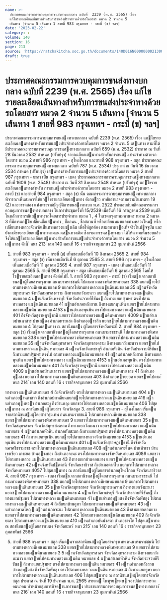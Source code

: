 ```yaml
---
name: >-
  ประกาศคณะกรรมการควบคุมการขนส่งทางบกกลาง ฉบับที่  2239 (พ.ศ. 2565) เรื่อง
  แก้ไขรายละเอียดเส้นทางสำหรับการขนส่งประจำทางด้วยรถโดยสาร หมวด 2 จำนวน 5
  เส้นทาง [จำนวน 5 เส้นทาง 1 สายที่ 983 กรุงเทพฯ - กระบี่ (ข) ฯลฯ]
date: '2023-02-22'
category: ง
volume: 140
section: 16
page: 213
source: 'https://ratchakitcha.soc.go.th/documents/140D016N0000000021300.pdf'
draft: true
---
```


# ประกาศคณะกรรมการควบคุมการขนส่งทางบกกลาง ฉบับที่  2239 (พ.ศ. 2565) เรื่อง แก้ไขรายละเอียดเส้นทางสำหรับการขนส่งประจำทางด้วยรถโดยสาร หมวด 2 จำนวน 5 เส้นทาง [จำนวน 5 เส้นทาง 1 สายที่ 983 กรุงเทพฯ - กระบี่ (ข) ฯลฯ]

ประกาศคณะกรรมการควบคุมการขนสงทางบกกลาง ฉบับที่ 2239 (พ.ศ. 2565) เรื่อง แกไขรายละเอียดเสนทางสําหรับการขนสงประจําทางด้วยรถโดยสาร หมวด 2 จํานวน 5 เสนทาง ตามที่ได้มีประกาศคณะกรรมการควบคุมการขนสงทางบกกลาง ฉบับที่ 659 (พ.ศ. 2532) ประกาศ ณ วันที่ 28 ธันวาคม 2532 กําหนด (ปรับปรุง) รายละเอียดเสนทางสําหรับการขนสง ประจําทางด้วยรถโดยสาร หมวด 2 สายที่ 986 กรุงเทพฯ - สุไหงโกลก และสายที่ 988 กรุงเทพฯ - สตูล ประกาศคณะกรรมการควบคุมการขนสงทางบกกลาง ฉบับที่ 787 (พ.ศ. 2534) ประกาศ ณ วันที่ 16 ธันวาคม 2534 กําหนด (ปรับปรุง) เสนทางสําหรับการขนสงประจําทางด้วยรถโดยสาร หมวด 2 สายที่ 987 กรุงเทพฯ - ยะลา เป็น กรุงเทพฯ - เบตง ประกาศคณะกรรมการควบคุมการขนสงทางบกกลาง ฉบับที่ 1606 (พ.ศ. 2548) ประกาศ ณ วันที่ 31 สิงหาคม 2548 กําหนด (ปรับปรุง) แกไขรายละเอียดเสนทางสําหรับ การขนสงประจําทางด้วยรถโดยสาร หมวด 2 สายที่ 983 กรุงเทพฯ - กระบี่ (ข) และสายที่ 984 กรุงเทพฯ - สตูล (ข) นั้น คณะกรรมการควบคุมการขนสงทางบกกลางพิจารณาเห็นสมควรให้แกไขรายละเอียดเสนทาง ดังกลาว อาศัยอํานาจตามความในมาตรา 19 (2) และวรรคสอง แห่งพระราชบัญญัติการขนสงทางบก พ.ศ. 2522 ประกอบกับมติคณะกรรมการควบคุมการขนสงทางบกกลาง ในการประชุมครั้งที่ 15/2539 เมื่อวันที่ 16 กรกฎาคม 2539 อนุมัติในหลักการกรณีเสนทางรถโดยสารประจําทาง หมวด 1 , 4 ในเขตกรุงเทพมหานคร หมวด 2 หมวด 3 ที่มีการแกไขเปลี่ยนชื่อเสนทาง , ชื่อถนน , ชื่อสถานที่ หรือเปลี่ยนหมายเลขทางหลวงใหม หรือเปลี่ยนทางหลวงจังหวัดเป็นทางหลวงแผนดิน เพื่อให้ถูกต้อง ตามสภาพขอเท็จจริงในปจจุบัน และยังคงมีรายละเอียดเสนทางตามแนวเสนทางเดิม ซึ่งกรมการขนสงทางบก ได้ให้ความเห็นชอบแล้ว จึงให้แกไขรายละเอียดเสนทางสําหรับการขนสงประจําทางด้วยรถโดยสาร หมวด 2 จํานวน 5 เสนทาง ดังนี้ ้ หนา 213 ่ เลม 140 ตอนที่ 16 ง ราชกิจจานุเบกษา 23 กุมภาพันธ์ 2566

1. สายที่ 983 กรุงเทพฯ - กระบี่ (ข) เห็นชอบเมื่อวันที่ 10 สิงหาคม 2565 2. สายที่ 984 กรุงเทพฯ - สตูล (ข) เห็นชอบเมื่อวันที่ 6 ตุลาคม 2565 3. สายที่ 986 กรุงเทพฯ - สุไหงโกลก เห็นชอบเมื่อวันที่ 11 ตุลาคม 2565 4. สายที่ 987 กรุงเทพฯ - เบตง เห็นชอบเมื่อวันที่ 11 ตุลาคม 2565 5. สายที่ 988 กรุงเทพฯ - สตูล เห็นชอบเมื่อวันที่ 6 ตุลาคม 2565 โดยให้ใชรายละเอียดเสนทาง ดังต่อไปนี้ 1. สายที่ 983 กรุงเทพฯ - กระบี่ (ข) เริ่มตนจากสถานีขนสงผู้โดยสารกรุงเทพ ถนนบรมราชชนนี ไปตามทางหลวงพิเศษหมายเลข 338 แยกซายไปตามทางหลวงพิเศษหมายเลข 9 แยกขวาไปตามทางหลวงแผนดินหมายเลข 35 ผานจังหวัดสมุทรสาคร จังหวัดสมุทรสงคราม ถึงทางแยกวังมะนาว แยกซายไปตามทางหลวงแผนดิน หมายเลข 4 ผานจังหวัดเพชรบุรี จังหวัดประจวบคีรีขันธ ถึงทางแยกปฐมพร ตรงไปตามทางหลวง แผนดินหมายเลข 41 ผานอําเภอหลังสวน ถึงทางแยกพุนพิน แยกซายไปตามทางหลวงแผนดิน หมายเลข 4153 ผานอําเภอพุนพิน ตรงไปตามทางหลวงแผนดินหมายเลข 401 ถึงจังหวัดสุราษฎรธานี แยกขวาไปตามทางหลวงแผนดินหมายเลข 4009 ผานอําเภอบ้านนาสาร บ้านสอง อําเภอพระแสง ถึงอําเภออาวลึก แยกซายไปตามทางหลวงแผนดินหมายเลข 4 ไปสุดเสนทาง ณ สถานีขนสง ผู้โดยสารจังหวัดกระบี่ 2. สายที่ 984 กรุงเทพฯ - สตูล (ข) เริ่มตนจากสถานีขนสงผู้โดยสารกรุงเทพ ถนนบรมราชชนนี ไปตามทางหลวงพิเศษหมายเลข 338 แยกซายไปตามทางหลวงพิเศษหมายเลข 9 แยกขวาไปตามทางหลวงแผนดินหมายเลข 35 ผานจังหวัดสมุทรสาคร จังหวัดสมุทรสงคราม ถึงทางแยกวังมะนาว แยกซายไปตามทางหลวงแผนดิน หมายเลข 4 ผานจังหวัดเพชรบุรี อําเภอหัวหิน จังหวัดประจวบคีรีขันธ ถึงทางแยกปฐมพร ตรงไป ตามทางหลวงแผนดินหมายเลข 41 ผานอําเภอหลังสวน ถึงทางแยกพุนพิน แยกซายไปตามทางหลวง แผนดินหมายเลข 4153 ผานอําเภอพุนพิน ตรงไปตามทางหลวงแผนดินหมายเลข 401 ถึงจังหวัดสุราษฎรธานี แยกขวาไปตามทางหลวงแผนดิน 4009 ผานอําเภอบ้านนาสาร แยกซายไปตามทางหลวงแผนดินหมาย เลข 41 ถึงอําเภอทุงสง แยกขวาไปตามทางหลวงแผนดินหมายเลข 403 ถึงอําเภอหวยยอด แยกซายไปตาม ้ หนา 214 ่ เลม 140 ตอนที่ 16 ง ราชกิจจานุเบกษา 23 กุมภาพันธ์ 2566

ทางหลวงแผนดินหมายเลข 4 ถึงจังหวัดตรัง ตรงไปตามทางหลวงแผนดินหมายเลข 404 ผานอําเภอยานตาขาว ถึงอําเภอปะเหลียนแยกซายไปตามทางหลวงแผนดินหมายเลข 416 ผานอําเภอทุงหวา อําเภอละงู ถึงบ้านฉลุง แยกขวาไปตามทางหลวงแผนดินหมายเลข 406 ไปสุดเสนทาง ณ สถานีขนสงผู้โดยสาร จังหวัดสตูล 3. สายที่ 986 กรุงเทพฯ - สุไหงโกลก เริ่มตนจากสถานีขนสงผู้โดยสารกรุงเทพ ถนนบรมราชชนนี ไปตามทางหลวงพิเศษหมายเลข 338 แยกซายไปตามทางหลวงพิเศษหมายเลข 9 แยกขวาไปตามทางหลวงแผนดินหมายเลข 35 ผานจังหวัดสมุทรสาคร จังหวัดสมุทรสงคราม ถึงทางแยกวังมะนาว แยกซายไปตามทางหลวงแผนดิน หมายเลข 4 ผานอําเภอหัวหิน อําเภอทับสะแก ถึงทางแยกปฐมพร ตรงไปตามทางหลวงแผนดิน หมายเลข 41 ถึงทางแยกพุนพิน แยกซายไปตามทางหลวงจังหวัดหมายเลข 4153 ผานอําเภอพุนพิน ตรงไปตามทางหลวงแผนดินหมายเลข 401 ผานจังหวัดสุราษฎรธานี ถึงจังหวัดนครศรีธรรมราช ตรงไปตามทางหลวงแผนดินหมายเลข 408 ผานอําเภอระโนด บ้านหัวเขา บ้านเขาเขียว เกาะยอ บ้านอางทอง ถึงอําเภอจะนะ ตรงไปตามทางหลวงจังหวัดหมายเลข 4086 แยกขวาไปตามทางหลวง แผนดินหมายเลข 43 ถึงทางแยกบ้านดอนยาง แยกซายไปตามทางหลวงแผนดินหมายเลข 42 ผานจังหวัดปตตานี จังหวัดนราธิวาส ถึงอําเภอตากใบ แยกขวาไปตามทางหลวงจังหวัดหมายเลข 4057 ไปสุดเสนทาง ณ สถานีขนสงผู้โดยสารอําเภอสุไหงโกลก จังหวัดนราธิวาส 4. สายที่ 987 กรุงเทพฯ - เบตง เริ่มตนจากสถานีขนสงผู้โดยสารกรุงเทพ ถนนบรมราชชนนี ไปตามทางหลวงพิเศษหมายเลข 338 แยกซายไปตามทางหลวงพิเศษหมายเลข 9 แยกขวาไปตามทางหลวงแผนดินหมายเลข 35 ผานจังหวัดสมุทรสาคร จังหวัดสมุทรสงคราม ถึงทางแยกวังมะนาว แยกซายไปตามทางหลวงแผนดิน หมายเลข 4 ผานจังหวัดเพชรบุรี จังหวัดประจวบคีรีขันธ ถึงทางแยกปฐมพร ไปตามทางหลวง แผนดินหมายเลข 41 ผานอําเภอทุงสง ถึงจังหวัดพัทลุง ไปตามทางหลวงแผนดินหมายเลข 4 ถึงสี่แยกบ้านคูหา ไปตามทางหลวงแผนดินหมายเลข 43 ผานอําเภอหาดใหญ ผานอําเภอจะนะ ไปตามทางหลวงแผนดินหมายเลข 43 ถึงสามแยกดอนยาง แยกขวาไปตามทางหลวงแผนดินหมายเลข 42 ไปตามทางหลวงแผนดินหมายเลข 409 ถึงจังหวัดยะลา ไปตามทางหลวงแผนดินหมายเลข 410 ผานอําเภอบันนังสตา อําเภอธารโต ไปสุดเสนทาง ณ สถานีขนสงผู้โดยสารเบตง จังหวัดยะลา ้ หนา 215 ่ เลม 140 ตอนที่ 16 ง ราชกิจจานุเบกษา 23 กุมภาพันธ์ 2566

5. สายที่ 988 กรุงเทพฯ - สตูล เริ่มตนจากสถานีขนสงผู้โดยสารกรุงเทพ ถนนบรมราชชนนี ไปตามทางหลวงพิเศษหมายเลข 338 แยกซายไปตามทางหลวงพิเศษหมายเลข 9 แยกขวาไปตามทางหลวงแผนดินหมายเลข 3 5 ผานจังหวัดสมุทรสาคร จังหวัดสมุทรสงคราม ถึงทางแยกวังมะนาว แยกซายไปตามทางหลวงแผนดิน หมายเลข 4 ผานอําเภอหัวหิน จังหวัดประจวบคีรีขันธ ถึงทางแยกปฐมพร ตรงไปตามทางหลวงแผนดิน หมายเลข 41 ผานอําเภอหลังสวน อําเภอทุงสง ถึงจังหวัดพัทลุง ตรงไปตามทางหล วงแผนดิน หมายเลข 4 ถึงทางแยกคูหา แยกขวาไปตามทางหลวงแผนดินหมายเลข 406 ไปสุดเสนทาง ณ สถานีขนสงผู้โดยสารจังหวัดสตูล ประกาศ ณ วันที่ 19 ธันวาคม พ.ศ. 2565 สรพงศ ไพฑูรยพงษ รองปลัดกระทรวงคมนาคม หัวหน้ากลุ่มภารกิจดานการขนสง ประธานกรรมการควบคุมการขนสงทางบกกลาง ้ หนา 216 ่ เลม 140 ตอนที่ 16 ง ราชกิจจานุเบกษา 23 กุมภาพันธ์ 2566
